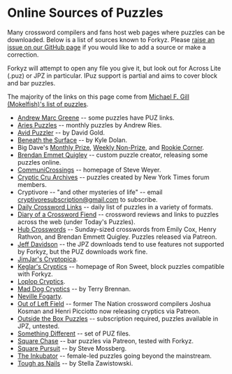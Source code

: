 
# Online Sources of Puzzles

Many crossword compilers and fans host web pages where puzzles can be
downloaded. Below is a list of sources known to Forkyz. Please [raise an
issue on our GitHub page][issues] if you would like to add a source or
make a correction.

Forkyz will attempt to open any file you give it, but look out for
Across Lite (.puz) or JPZ in particular. IPuz support is partial and
aims to cover block and bar puzzles.

The majority of the links on this page come from [Michael F. Gill
(Mokelfish)'s list of puzzles][monkelfish].

* [Andrew Marc Greene][andrew-marc-greene] -- some puzzles have PUZ
  links.
* [Aries Puzzles][aries-puzzles] -- monthly puzzles by Andrew Ries.
* [Avid Puzzler][avid-puzzler] -- by David Gold.
* [Beneath the Surface][beneath-the-surface] -- by Kyle Dolan.
* Big Dave's [Monthly Prize][big-dave-monthly], [Weekly
  Non-Prize][big-dave-weekly], and [Rookie Corner][big-dave-rookie].
* [Brendan Emmet Quigley][beq] -- custom puzzle creator, releasing some
  puzzles online.
* [CommuniCrossings][communicrossings] -- homepage of Steve Weyer.
* [Cryptic Cru Archives][crypticcru] -- puzzles created by New York
  Times forum members.
* Cryptivore -- "and other mysteries of life" -- email
  cryptivoresubscription@gmail.com to subscribe.
* [Daily Crossword Links][daily-crossword-links] -- daily list of
  puzzles in a variety of formats.
* [Diary of a Crossword Fiend][diary] -- crossword reviews and links to
  puzzles across the web (under Today's Puzzles).
* [Hub Crosswords][hubcrosswords] -- Sunday-sized crosswords from Emily
  Cox, Henry Rathvon, and Brendan Emmett Quigley. Puzzles released via
  Patreon.
* [Jeff Davidson][jeff-davidson] -- the JPZ downloads tend to use
  features not supported by Forkyz, but the PUZ downloads work fine.
* [JimJar's Cryptopica][jimjar].
* [Keglar's Cryptics][keglar] -- homepage of Ron Sweet, block puzzles
  compatible with Forkyz.
* [Loplop Cryptics][loplop-cryptics].
* [Mad Dog Cryptics][mad-dog-cryptics] -- by Terry Brennan.
* [Neville Fogarty][neville-fogarty].
* [Out of Left Field][outofleftfield] -- former The Nation crossword
  compilers Joshua Kosman and Henri Picciotto now releasing cryptics via
  Patreon.
* [Outside the Box Puzzles][outside-the-box] -- subscription required,
  puzzles available in JPZ, untested.
* [Something Different][something-different] -- set of PUZ files.
* [Square Chase][squarechase] -- bar puzzles via Patreon, tested with
  Forkyz.
* [Square Pursuit][square-pursuit] -- by Steve Mossberg.
* [The Inkubator][inkubator] -- female-led puzzles going beyond the
  mainstream.
* [Tough as Nails][tough-as-nails] -- by Stella Zawistowski.

[monkelfish]: http://bbtp.net/puzzle/links.html
[issues]: https://github.com/yourealwaysbe/forkyz/issues

[outside-the-box]: https://www.joonpahk.com/blog/2021/04/12/year-6-variety-puzzle-16-starting-square-hint/
[aries-puzzles]: https://www.ariespuzzles.com/
[jeff-davidson]: https://puzzles.jeffpdavidson.com/
[something-different]: https://dandoesnotblog.blogspot.com/2020/04/something-different.html
[beq]: https://www.brendanemmettquigley.com/
[inkubator]: https://inkubatorcrosswords.com/
[outofleftfield]: http://www.leftfieldcryptics.com/
[square-pursuit]: https://squarepursuit.com/
[neville-fogarty]: https://nevillefogarty.wordpress.com/
[tough-as-nails]: https://toughasnails.net/
[beneath-the-surface]: https://beneaththesurfacepuzzles.blogspot.com/
[cryptivore]: https://cryptivore.com/
[avid-puzzler]: https://avidpuzzler.blogspot.com/
[mad-dog-cryptics]: https://maddogcryptics.com/
[loplop-cryptics]: https://loplop.fun/
[crypticcru]: https://archive.nytimes.com/www.nytimes.com/premium/xword/cryptic-archive.html
[daily-crossword-links]: https://crosswordlinks.substack.com/
[andrew-marc-greene]: http://www.greenehouse.com/a/puzzles/
[keglar]: https://kegler.gitlab.io/
[big-dave-monthly]: http://crypticcrosswords.net/puzzles/monthly-prize-puzzles/
[big-dave-weekly]: http://crypticcrosswords.net/puzzles/not-the-saturday-prize-puzzles/
[big-dave-rookie]: http://crypticcrosswords.net/puzzles/rookie-corner/
[jimjar]: https://twitter.com/Jimjar
[communicrossings]: https://communicrossings.com/crosswords-weyer
[diary]: https://crosswordfiend.com/
[hubcrosswords]: https://www.patreon.com/hubcrosswords
[squarechase]: https://www.patreon.com/squarechase
